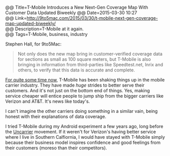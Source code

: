 @@ Title=T-Mobile Introduces a New Next-Gen Coverage Map With Customer Data Updated Biweekly
@@ Date=2015-03-30 10:27  
@@ Link=http://9to5mac.com/2015/03/30/t-mobile-next-gen-coverage-map-updated-biweekly/  
@@ Description=T-Mobile at it again.  
@@ Tags=T-Mobile, business, industry  

Stephen Hall, for 9to5Mac:
>Not only does the new map bring in customer-verified coverage data for sections as small as 100 square meters, but T-Mobile is also bringing in information from third-parties like Speedtest.net, Inrix and others, to verify that this data is accurate and complete.

[For quite some time now][cnet], T-Mobile has been shaking things up in the mobile carrier industry. They have made *huge* strides to better serve their customers. And it's not just on the bottom end of things. Yes, making service cheaper will entice people to jump ship from the bigger carriers like Verizon and AT&T. It's news like today's. 

I can't imagine the other carriers doing something in a similar vain, being honest with their explanations of data coverage.  

I tried T-Mobile during my Android experiment a few years ago, long before the [Uncarrier][t-mobile] movement. If it weren't for Verizon's having better service where I live in Southern Calfiornia, I would have stayed with T-Mobile simply because their business model inspires confidence and good feelings from their customers (moreso than their competitors). 

[cnet]: http://www.cnet.com/news/good-news-for-consumers-t-mobiles-uncarrier-is-moving-the-needle/
[t-mobile]: http://explore.t-mobile.com/uncarrier-revolution-year-in-review